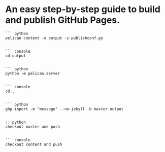 
# An easy step-by-step guide to build and publish GitHub Pages. 

    ``` python
    pelican content -o output -s publishconf.py


    ``` console
    cd output


    ``` python
    python -m pelican.server


    ``` console
    cd..


    ``` python
    ghp-import -m "message" --no-jekyll -b master output


    :::python
    checkout master and push


    ``` console
    checkout content and push

